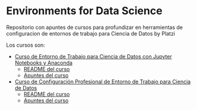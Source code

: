 # Environments for Data Science

Repositorio con apuntes de cursos para profundizar en herramientas de configuracion de entornos de trabajo para Ciencia de Datos by Platzi

Los cursos son:

- [Curso de Entorno de Trabajo para Ciencia de Datos con Jupyter Notebooks y Anaconda](https://platzi.com/cursos/jupyter-notebook/)
  - [README del curso](environments-bases/README.md)
  - [Apuntes del curso](environments-bases/apuntes.md)
- [Curso de Configuración Profesional de Entorno de Trabajo para Ciencia de Datos](https://platzi.com/cursos/entorno-ciencia-datos/)
  - [README del curso](environments-professional/README.md)
  - [Apuntes del curso](environments-professional/apuntes.md)
